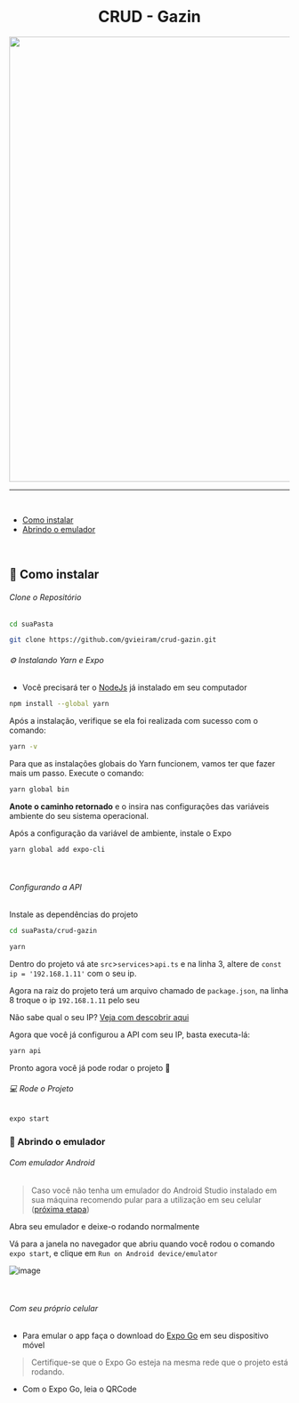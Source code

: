 <div style="text-align: center;">
  <h1 style="line-height: 0">
    CRUD - Gazin
  </h1>
  </br>
  <img src="./docs/crud-gazin.gif" height="800" />

</div>

***
</br>

* [Como instalar](#construction_worker-como-instalar)
* [Abrindo o emulador](#iphone-abrindo-o-emulador)

</br>

## :construction_worker: Como instalar

###### Clone o Repositório

```bash
cd suaPasta

git clone https://github.com/gvieiram/crud-gazin.git
```


###### :gear:  Instalando Yarn e Expo

- Você precisará ter o [NodeJs](https://nodejs.org/en/) já instalado em seu computador

```bash
npm install --global yarn
```

Após a instalação, verifique se ela foi realizada com sucesso com o comando:

```bash
yarn -v
```

Para que as instalações globais do Yarn funcionem, vamos ter que fazer mais um passo. Execute o comando:

```bash
yarn global bin
```

**Anote o caminho retornado** e o insira nas configurações das variáveis ambiente do seu sistema operacional.

Após a configuração da variável de ambiente, instale o Expo

```bash
yarn global add expo-cli
```

</br>

###### Configurando a API

Instale as dependências do projeto
```bash
cd suaPasta/crud-gazin

yarn
```

Dentro do projeto vá ate `src`>`services`>`api.ts` e na linha 3, altere de `const ip = '192.168.1.11'` com o seu ip.

Agora na raiz do projeto terá um arquivo chamado de `package.json`, na linha 8 troque o ip `192.168.1.11` pelo seu

Não sabe qual o seu IP? [Veja com descobrir aqui](docs/findIP.md)

Agora que você já configurou a API com seu IP, basta executa-lá:

```bash
yarn api
```

Pronto agora você já pode rodar o projeto :tada:

###### 💻 Rode o Projeto

```bash
expo start
```

### :iphone: Abrindo o emulador


###### Com emulador Android

> Caso você não tenha um emulador do Android Studio instalado em sua máquina recomendo pular para a utilização em seu celular ([próxima etapa](#com-seu-próprio-celular))

Abra seu emulador e deixe-o rodando normalmente

Vá para a janela no navegador que abriu quando você rodou o comando `expo start`, e clique em `Run on Android device/emulator`

![image](https://user-images.githubusercontent.com/52188377/139442399-e372c51e-bc0b-4c90-ab57-bf7fc138ebcc.png)

</br>

###### Com seu próprio celular

- Para emular o app faça o download do [Expo Go](https://expo.dev/client) em seu dispositivo móvel

> Certifique-se que o Expo Go esteja na mesma rede que o projeto está rodando.

- Com o Expo Go, leia o QRCode
